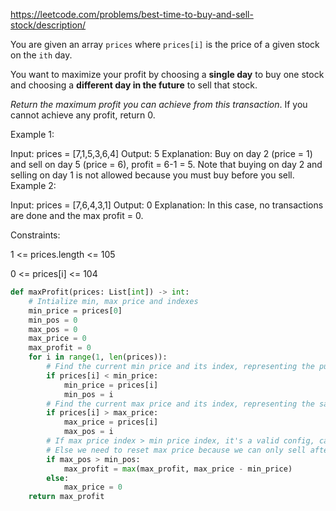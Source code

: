 https://leetcode.com/problems/best-time-to-buy-and-sell-stock/description/

You are given an array `prices` where `prices[i]` is the price of a given stock on the `ith` day.

You want to maximize your profit by choosing a **single day** to buy one stock and choosing a **different day in the future** to sell that stock.

*Return the maximum profit you can achieve from this transaction*. If you cannot achieve any profit, return 0.

Example 1:

Input: prices = [7,1,5,3,6,4]
Output: 5
Explanation: Buy on day 2 (price = 1) and sell on day 5 (price = 6), profit = 6-1 = 5.
Note that buying on day 2 and selling on day 1 is not allowed because you must buy before you sell.
Example 2:

Input: prices = [7,6,4,3,1]
Output: 0
Explanation: In this case, no transactions are done and the max profit = 0.
 

Constraints:

1 <= prices.length <= 105

0 <= prices[i] <= 104

``` python
def maxProfit(prices: List[int]) -> int:
    # Intialize min, max price and indexes
    min_price = prices[0]
    min_pos = 0
    max_pos = 0
    max_price = 0
    max_profit = 0
    for i in range(1, len(prices)):
        # Find the current min price and its index, representing the purchase of stocks
        if prices[i] < min_price:
            min_price = prices[i]
            min_pos = i
        # Find the current max price and its index, representing the sale of stocks
        if prices[i] > max_price:
            max_price = prices[i]
            max_pos = i
        # If max price index > min price index, it's a valid config, calculate profit
        # Else we need to reset max price because we can only sell after we buy
        if max_pos > min_pos:
            max_profit = max(max_profit, max_price - min_price)
        else:
            max_price = 0
    return max_profit
```
